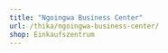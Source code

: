 ```yaml
---
title: "Ngoingwa Business Center"
url: /thika/ngoingwa-business-center/
shop: Einkaufszentrum
---
```


